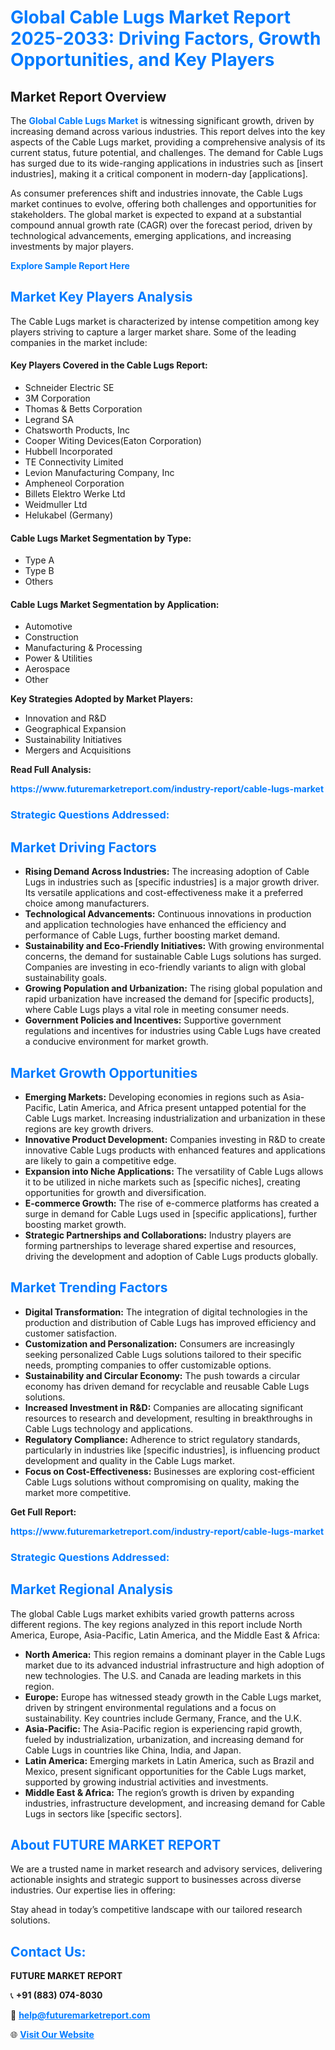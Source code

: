 <h1 style="color: #007BFF;">Global Cable Lugs Market Report 2025-2033: Driving Factors, Growth Opportunities, and Key Players</h1>

<section id="overview">
<h2>Market Report Overview</h2>
<p>The <a href="https://www.futuremarketreport.com/industry-report/cable-lugs-market" style="color: #007BFF; text-decoration: none;"><strong>Global Cable Lugs Market</strong></a> is witnessing significant growth, driven by increasing demand across various industries. This report delves into the key aspects of the Cable Lugs market, providing a comprehensive analysis of its current status, future potential, and challenges. The demand for Cable Lugs has surged due to its wide-ranging applications in industries such as [insert industries], making it a critical component in modern-day [applications].</p>
<p>As consumer preferences shift and industries innovate, the Cable Lugs market continues to evolve, offering both challenges and opportunities for stakeholders. The global market is expected to expand at a substantial compound annual growth rate (CAGR) over the forecast period, driven by technological advancements, emerging applications, and increasing investments by major players.</p>
</section>

<section id="overview">
<p><a href="https://www.futuremarketreport.com/request-sample/reportId=75310" style="color: #007BFF; text-decoration: none;"><strong>Explore Sample Report Here</strong></a></p>
</section>

<section id="key-players">
<h2 style="color: #007BFF;">Market Key Players Analysis</h2>
<p>The Cable Lugs market is characterized by intense competition among key players striving to capture a larger market share. Some of the leading companies in the market include:</p>
<h4>Key Players Covered in the Cable Lugs Report:</h4>
<ul><li>Schneider Electric SE</li><li>3M Corporation</li><li>Thomas &amp; Betts Corporation</li><li>Legrand SA</li><li>Chatsworth Products, Inc</li><li>Cooper Witing Devices(Eaton Corporation)</li><li>Hubbell Incorporated</li><li>TE Connectivity Limited</li><li>Levion Manufacturing Company, Inc</li><li>Ampheneol Corporation</li><li>Billets Elektro Werke Ltd</li><li>Weidmuller Ltd</li><li>Helukabel (Germany)</li></ul>
<h4>Cable Lugs Market Segmentation by Type:</h4>
<ul><li>Type A</li><li>Type B</li><li>Others</li></ul>

<h4>Cable Lugs Market Segmentation by Application:</h4>
<ul><li>Automotive</li><li>Construction</li><li>Manufacturing &amp; Processing</li><li>Power &amp; Utilities</li><li>Aerospace</li><li>Other</li></ul>
<p><strong>Key Strategies Adopted by Market Players:</strong></p>
<ul>
<li>Innovation and R&D</li>
<li>Geographical Expansion</li>
<li>Sustainability Initiatives</li>
<li>Mergers and Acquisitions</li>
</ul>
</section>

<section>
<p><strong>Read Full Analysis: </strong></p><a href="https://www.futuremarketreport.com/industry-report/cable-lugs-market" style="color: #007BFF; text-decoration: none;"><strong>https://www.futuremarketreport.com/industry-report/cable-lugs-market</strong></a>
<h3 style="color: #007BFF;">Strategic Questions Addressed:</h3>
</section>

<section id="driving-factors">
<h2 style="color: #007BFF;">Market Driving Factors</h2>
<ul>
<li><strong>Rising Demand Across Industries:</strong> The increasing adoption of Cable Lugs in industries such as [specific industries] is a major growth driver. Its versatile applications and cost-effectiveness make it a preferred choice among manufacturers.</li>
<li><strong>Technological Advancements:</strong> Continuous innovations in production and application technologies have enhanced the efficiency and performance of Cable Lugs, further boosting market demand.</li>
<li><strong>Sustainability and Eco-Friendly Initiatives:</strong> With growing environmental concerns, the demand for sustainable Cable Lugs solutions has surged. Companies are investing in eco-friendly variants to align with global sustainability goals.</li>
<li><strong>Growing Population and Urbanization:</strong> The rising global population and rapid urbanization have increased the demand for [specific products], where Cable Lugs plays a vital role in meeting consumer needs.</li>
<li><strong>Government Policies and Incentives:</strong> Supportive government regulations and incentives for industries using Cable Lugs have created a conducive environment for market growth.</li>
</ul>
</section>

<section id="growth-opportunities">
<h2 style="color: #007BFF;">Market Growth Opportunities</h2>
<ul>
<li><strong>Emerging Markets:</strong> Developing economies in regions such as Asia-Pacific, Latin America, and Africa present untapped potential for the Cable Lugs market. Increasing industrialization and urbanization in these regions are key growth drivers.</li>
<li><strong>Innovative Product Development:</strong> Companies investing in R&D to create innovative Cable Lugs products with enhanced features and applications are likely to gain a competitive edge.</li>
<li><strong>Expansion into Niche Applications:</strong> The versatility of Cable Lugs allows it to be utilized in niche markets such as [specific niches], creating opportunities for growth and diversification.</li>
<li><strong>E-commerce Growth:</strong> The rise of e-commerce platforms has created a surge in demand for Cable Lugs used in [specific applications], further boosting market growth.</li>
<li><strong>Strategic Partnerships and Collaborations:</strong> Industry players are forming partnerships to leverage shared expertise and resources, driving the development and adoption of Cable Lugs products globally.</li>
</ul>
</section>

<section id="trending-factors">
<h2 style="color: #007BFF;">Market Trending Factors</h2>
<ul>
<li><strong>Digital Transformation:</strong> The integration of digital technologies in the production and distribution of Cable Lugs has improved efficiency and customer satisfaction.</li>
<li><strong>Customization and Personalization:</strong> Consumers are increasingly seeking personalized Cable Lugs solutions tailored to their specific needs, prompting companies to offer customizable options.</li>
<li><strong>Sustainability and Circular Economy:</strong> The push towards a circular economy has driven demand for recyclable and reusable Cable Lugs solutions.</li>
<li><strong>Increased Investment in R&D:</strong> Companies are allocating significant resources to research and development, resulting in breakthroughs in Cable Lugs technology and applications.</li>
<li><strong>Regulatory Compliance:</strong> Adherence to strict regulatory standards, particularly in industries like [specific industries], is influencing product development and quality in the Cable Lugs market.</li>
<li><strong>Focus on Cost-Effectiveness:</strong> Businesses are exploring cost-efficient Cable Lugs solutions without compromising on quality, making the market more competitive.</li>
</ul>
</section>

<section>
<p><strong>Get Full Report: </strong></p><a href="https://www.futuremarketreport.com/industry-report/cable-lugs-market" style="color: #007BFF; text-decoration: none;"><strong>https://www.futuremarketreport.com/industry-report/cable-lugs-market</strong></a>
<h3 style="color: #007BFF;">Strategic Questions Addressed:</h3>
</section>


<section id="regional-analysis">
<h2 style="color: #007BFF;">Market Regional Analysis</h2>
<p>The global Cable Lugs market exhibits varied growth patterns across different regions. The key regions analyzed in this report include North America, Europe, Asia-Pacific, Latin America, and the Middle East & Africa:</p>
<ul>
<li><strong>North America:</strong> This region remains a dominant player in the Cable Lugs market due to its advanced industrial infrastructure and high adoption of new technologies. The U.S. and Canada are leading markets in this region.</li>
<li><strong>Europe:</strong> Europe has witnessed steady growth in the Cable Lugs market, driven by stringent environmental regulations and a focus on sustainability. Key countries include Germany, France, and the U.K.</li>
<li><strong>Asia-Pacific:</strong> The Asia-Pacific region is experiencing rapid growth, fueled by industrialization, urbanization, and increasing demand for Cable Lugs in countries like China, India, and Japan.</li>
<li><strong>Latin America:</strong> Emerging markets in Latin America, such as Brazil and Mexico, present significant opportunities for the Cable Lugs market, supported by growing industrial activities and investments.</li>
<li><strong>Middle East & Africa:</strong> The region’s growth is driven by expanding industries, infrastructure development, and increasing demand for Cable Lugs in sectors like [specific sectors].</li>
</ul>
</section>

<footer>
<h2 style="color: #007BFF;">About FUTURE MARKET REPORT</h2>
<p>We are a trusted name in market research and advisory services, delivering actionable insights and strategic support to businesses across diverse industries. Our expertise lies in offering:</p>

<p>Stay ahead in today’s competitive landscape with our tailored research solutions.</p>

<h2 style="color: #007BFF;">Contact Us:</h2>
<p><strong>FUTURE MARKET REPORT</strong></p>
<p>📞 <strong>+91 (883) 074-8030</strong></p>
<p>📧 <strong><a href="mailto:help@futuremarketreport.com" style="color: #007BFF;">help@futuremarketreport.com</a></strong></p>
<p>🌐 <strong><a href="https://www.futuremarketreport.com/" style="color: #007BFF;">Visit Our Website</a></strong></p>
</footer>